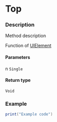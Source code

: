 # Top
### Description
Method description

Function of [UIElement](/classes/UIElement/)

#### Parameters
n `Single`

#### Return type
`Void`

### Example
```lua
print("Example code")
```
